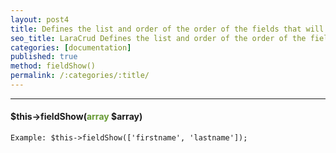 ```yaml
---
layout: post4
title: Defines the list and order of the order of the fields that will be available in the form or in the table
seo_title: LaraCrud Defines the list and order of the order of the fields that will be available in the form or in the table fieldShow()
categories: [documentation]
published: true
method: fieldShow()
permalink: /:categories/:title/
---
```


---

#### $this->fieldShow(<span style="color: #693">array</span> $array)



`
Example:
$this->fieldShow(['firstname', 'lastname']);
`


